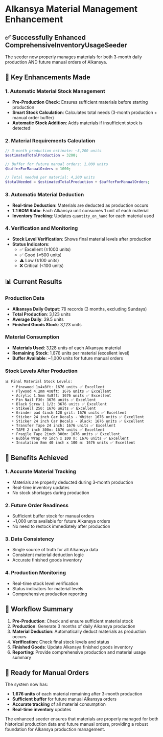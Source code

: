 # Alkansya Material Management Enhancement

## ✅ Successfully Enhanced ComprehensiveInventoryUsageSeeder

The seeder now properly manages materials for both 3-month daily production AND future manual orders of Alkansya.

## 🔧 Key Enhancements Made

### 1. **Automatic Material Stock Management**
- **Pre-Production Check**: Ensures sufficient materials before starting production
- **Smart Stock Calculation**: Calculates total needs (3-month production + manual order buffer)
- **Automatic Stock Addition**: Adds materials if insufficient stock is detected

### 2. **Material Requirements Calculation**
```php
// 3-month production estimate: ~3,200 units
$estimatedTotalProduction = 3200;

// Buffer for future manual orders: 1,000 units  
$bufferForManualOrders = 1000;

// Total needed per material: 4,200 units
$totalNeeded = $estimatedTotalProduction + $bufferForManualOrders;
```

### 3. **Automatic Material Deduction**
- **Real-time Deduction**: Materials are deducted as production occurs
- **1:1 BOM Ratio**: Each Alkansya unit consumes 1 unit of each material
- **Inventory Tracking**: Updates `quantity_on_hand` for each material used

### 4. **Verification and Monitoring**
- **Stock Level Verification**: Shows final material levels after production
- **Status Indicators**: 
  - ✅ Excellent (≥1000 units)
  - ✅ Good (≥500 units) 
  - ⚠️ Low (≥100 units)
  - ❌ Critical (<100 units)

## 📊 Current Results

### Production Data
- **Alkansya Daily Output**: 79 records (3 months, excluding Sundays)
- **Total Production**: 3,123 units
- **Average Daily**: 39.5 units
- **Finished Goods Stock**: 3,123 units

### Material Consumption
- **Materials Used**: 3,128 units of each Alkansya material
- **Remaining Stock**: 1,676 units per material (excellent level)
- **Buffer Available**: ~1,000 units for future manual orders

### Stock Levels After Production
```
📊 Final Material Stock Levels:
   • Pinewood 1x4x8ft: 1676 units ✅ Excellent
   • Plywood 4.2mm 4x8ft: 1676 units ✅ Excellent
   • Acrylic 1.5mm 4x8ft: 1676 units ✅ Excellent
   • Pin Nail F30: 3676 units ✅ Excellent
   • Black Screw 1 1/2: 3676 units ✅ Excellent
   • Stikwell 250: 1676 units ✅ Excellent
   • Grinder pad 4inch 120 grit: 1676 units ✅ Excellent
   • Sticker 24 inch Car Decals - White: 1676 units ✅ Excellent
   • Sticker 24 inch Car Decals - Black: 1676 units ✅ Excellent
   • Transfer Tape 24 inch: 1676 units ✅ Excellent
   • TAPE 2 inch 300m: 1676 units ✅ Excellent
   • Fragile Tape 2inch 300m: 1676 units ✅ Excellent
   • Bubble Wrap 40 inch x 100 m: 1676 units ✅ Excellent
   • Insulation 8mm 40 inch x 100 m: 1676 units ✅ Excellent
```

## 🎯 Benefits Achieved

### 1. **Accurate Material Tracking**
- Materials are properly deducted during 3-month production
- Real-time inventory updates
- No stock shortages during production

### 2. **Future Order Readiness**
- Sufficient buffer stock for manual orders
- ~1,000 units available for future Alkansya orders
- No need to restock immediately after production

### 3. **Data Consistency**
- Single source of truth for all Alkansya data
- Consistent material deduction logic
- Accurate finished goods inventory

### 4. **Production Monitoring**
- Real-time stock level verification
- Status indicators for material levels
- Comprehensive production reporting

## 🔄 Workflow Summary

1. **Pre-Production**: Check and ensure sufficient material stock
2. **Production**: Generate 3 months of daily Alkansya production
3. **Material Deduction**: Automatically deduct materials as production occurs
4. **Verification**: Check final stock levels and status
5. **Finished Goods**: Update Alkansya finished goods inventory
6. **Reporting**: Provide comprehensive production and material usage summary

## 🚀 Ready for Manual Orders

The system now has:
- **1,676 units** of each material remaining after 3-month production
- **Sufficient buffer** for future manual Alkansya orders
- **Accurate tracking** of all material consumption
- **Real-time inventory** updates

The enhanced seeder ensures that materials are properly managed for both historical production data and future manual orders, providing a robust foundation for Alkansya production management.

